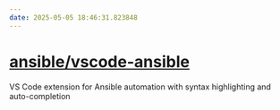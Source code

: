 ```yaml
---
date: 2025-05-05 18:46:31.823848
---
```


# [ansible/vscode-ansible](https://github.com/ansible/vscode-ansible)

VS Code extension for Ansible automation with syntax highlighting and auto-completion